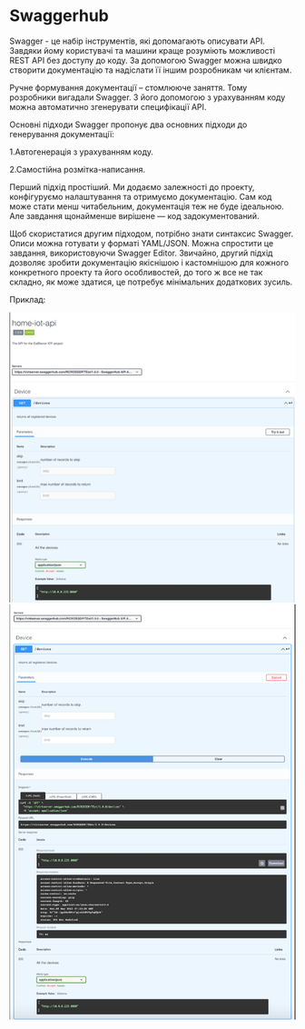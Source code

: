 # Swaggerhub

Swagger - це набір інструментів, які допомагають описувати API. Завдяки йому користувачі та машини краще розуміють можливості REST API без доступу до коду. За допомогою Swagger можна швидко створити документацію та надіслати її іншим розробникам чи клієнтам.

Ручне формування документації – стомлююче заняття. Тому розробники вигадали Swagger. З його допомогою з урахуванням коду можна автоматично згенерувати специфікації API.

Основні підходи
Swagger пропонує два основних підходи до генерування документації:

1.Автогенерація з урахуванням коду.

2.Самостійна розмітка-написання.

Перший підхід простіший. Ми додаємо залежності до проекту, конфігуруємо налаштування та отримуємо документацію. Сам код може стати менш читабельним, документація теж не буде ідеальною. Але завдання щонайменше вирішене — код задокументований.

Щоб скористатися другим підходом, потрібно знати синтаксис Swagger. Описи можна готувати у форматі YAML/JSON. Можна спростити це завдання, використовуючи Swagger Editor. Звичайно, другий підхід дозволяє зробити документацію якіснішою і кастомнішою для кожного конкретного проекту та його особливостей, до того ж все не так складно, як може здатися, це потребує мінімальних додаткових зусиль.

Приклад:

![№1 Request "GET"](https://github.com/DariaStavytska/Swaggerhub/blob/main/GET-Request.png)
![№2 Response "GET"](https://github.com/DariaStavytska/Swaggerhub/blob/main/GET-Response.png)






